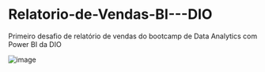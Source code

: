 # Relatorio-de-Vendas-BI---DIO
Primeiro desafio de relatório de vendas do bootcamp de Data Analytics com Power BI da DIO

![image](https://github.com/user-attachments/assets/fcef9bd9-f778-4117-8423-73c408251466)

